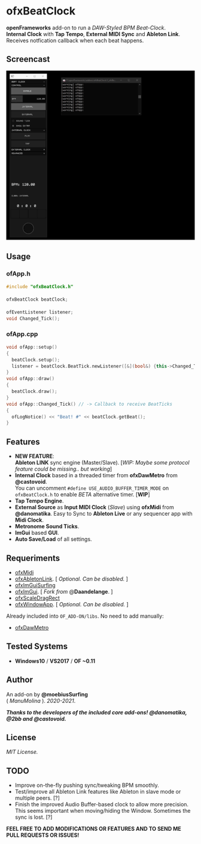 # ofxBeatClock

**openFrameworks** add-on to run a *DAW-Styled BPM Beat-Clock*.  
**Internal Clock** with **Tap Tempo**, **External MIDI Sync** and **Ableton Link**.  
Receives notfication callback when each beat happens.  

## Screencast

![GIF](/readme_images/ofxBeatClock.gif?raw=true "gif")  

## Usage

### ofApp.h
```cpp
#include "ofxBeatClock.h"

ofxBeatClock beatClock;

ofEventListener listener;
void Changed_Tick();
```

### ofApp.cpp
```cpp
void ofApp::setup()
{
  beatClock.setup();
  listener = beatClock.BeatTick.newListener([&](bool&) {this->Changed_Tick(); });
}
void ofApp::draw()
{
  beatClock.draw();
}
void ofApp::Changed_Tick() // -> Callback to receive BeatTicks
{
  ofLogNotice() << "Beat! #" << beatClock.getBeat();
}
```

## Features

* **NEW FEATURE**:  
  **Ableton LINK** sync engine (Master/Slave). [*WIP: Maybe some protocol feature could be missing.. but working*]  
* **Internal Clock** based in a threaded timer from **ofxDawMetro** from **@castovoid**.  
You can uncomment ```#define USE_AUDIO_BUFFER_TIMER_MODE``` on ```ofxBeatClock.h``` to enable *BETA* alternative timer. [**WIP**]
* **Tap Tempo Engine**.
* **External Source** as **Input MIDI Clock** (*Slave*) using **ofxMidi** from **@danomatika**. Easy to Sync to **Ableton Live** or any sequencer app with **Midi Clock**.
* **Metronome Sound Ticks**.
* **ImGui** based **GUI**.  
* **Auto Save/Load** of all settings.

## Requeriments

* [ofxMidi](https://github.com/danomatika/ofxMidi)  
* [ofxAbletonLink](https://github.com/2bbb/ofxAbletonLink). [ _Optional. Can be disabled._ ]  
* [ofxImGuiSurfing](https://github.com/moebiussurfing/ofxSurfingImGui)
* [ofxImGui](https://github.com/Daandelange/ofxImGui/). [ _Fork from_ @**Daandelange**. ]  
* [ofxScaleDragRect](https://github.com/moebiussurfing/ofxScaleDragRect)  
* [ofxWindowApp](https://github.com/moebiussurfing/ofxWindowApp). [ _Optional. Can be disabled._ ]  

Already included into ```OF_ADD-ON/libs```. No need to add manually:  
* [ofxDawMetro](https://github.com/castovoid/ofxDawMetro)  

## Tested Systems
- **Windows10** / **VS2017** / **OF ~0.11**

## Author
An add-on by **@moebiusSurfing**  
( _ManuMolina_ ). _2020-2021_.

**_Thanks to the developers of the included core add-ons! @danomatika, @2bb and @castovoid._**

## License
*MIT License.*

## TODO
* Improve on-the-fly pushing sync/tweaking BPM smoothly.
* Test/improve all Ableton Link features like Ableton in slave mode or multiple peers. [?]
* Finish the improved Audio Buffer-based clock to allow more precision.  
This seems important when moving/hiding the Window. Sometimes the sync is lost. [?]

**FEEL FREE TO ADD MODIFICATIONS OR FEATURES AND TO SEND ME PULL REQUESTS OR ISSUES!**
